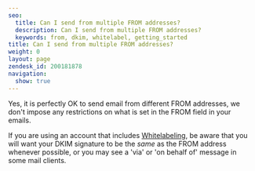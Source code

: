 ```yaml
---
seo:
  title: Can I send from multiple FROM addresses?
  description: Can I send from multiple FROM addresses?
  keywords: from, dkim, whitelabel, getting_started
title: Can I send from multiple FROM addresses?
weight: 0
layout: page
zendesk_id: 200181878
navigation:
  show: true
---
```


Yes, it is perfectly OK to send email from different FROM addresses, we don't impose any restrictions on what is set in the FROM field in your emails.

If you are using an account that includes  [Whitelabeling]({{root_url}}/Classroom/Deliver/Delivery_Introduction/all_you_need_to_know_about_whitelabeling.html), be aware that you will want your DKIM signature to be the _same_ as the FROM address whenever possible, or you may see a 'via' or 'on behalf of' message in some mail clients. 

